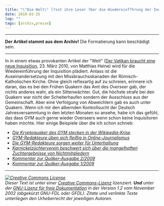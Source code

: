 ```yaml
---
title: "\"Die Welt\" l?sst ihre Leser ?ber die Wiedereinf?hrung der Inquisition abstimmen."
date: 2010-03-25
log: ""
tags: [archiv,presse]
---
```

<hr><b>Der Artikel stammt aus dem Archiv!</b> Die Formatierung kann beschädigt sein.<hr>

<p>In in einem etwas provokanten Artikel der &quot;Welt&quot; (<a href="http://www.welt.de/kultur/article6894914/Der-Vatikan-braucht-eine-neue-Inquisition.html#reqRSS">Der Vatikan braucht eine neue Inquisition</a>, 23. M&auml;rz 2010, von Matthias Heine) wird f&uuml;r die Wiedereinf&uuml;hrung der Inquisition pl&auml;diert. Anlass ist die Auseinandersetzung mit den Missbrauchsskanaden der R&ouml;misch-Katholischen Kirche.   Ohne gleich reflexartig auf zu schreien, erinnere ich daran, das es bei den Fr&uuml;hen Quakern das Amt des <i>Overseer</i> gab, der nichts anderes wahr, als ein Sittenw&auml;chter. Gut, die h&ouml;chste strafe bei den Quakern war nicht der Scheiterhaufen sondern der Ausschluss aus der Gemeinschaft. Aber eine Verfolgung von Abweichlern gab es auch unter Quakern.  Wenn ich mir den albernden Kontrollsucht der Deutsch Jahresversammlung in den letzten Monaten so ansehe, habe ich das gef&uuml;hl, das dass GYM auch gerne wieder Overseers wenn schon keine Inquisitoren haben m&ouml;chte.  Hier einige Beispiele &uuml;ber die ich schon schrieb:</p>
<ul>
    <li><a href="http://www.the-independent-friend.de/?q=node/613"><i>Die Kryptoquaker des GYM stecken in der Wikipedia-Krise</i></a></li>
    <li><a href="http://www.the-independent-friend.de/?q=node/465"><i>GYM-Redakteure &uuml;ben sich flei&szlig;ig in Online-Journalismus</i></a></li>
    <li><a href="http://www.the-independent-friend.de/?q=node/471"><i>Die GYM-Redakteure sorgen weiter f&uuml;r Unterhaltung</i></a></li>
    <li><a href="http://www.the-independent-friend.de/?q=node/468"><i>Karnickelz&uuml;chterverein beschwert sich &uuml;ber die mangelhaften Zuchtergebnisse von Nichtmitgliedern</i></a></li>
    <li><a href="http://www.the-independent-friend.de/?q=node/463"><i>Kommentar zur Qu&auml;ker-Ausgabe 2/2009</i></a></li>
    <li><a href="http://www.the-independent-friend.de/?q=node/436"><i>Kommentar zur Qu&auml;ker-Ausgabe 1/2009</i></a></li>
</ul>
<hr />
<p><i> <a href="http://creativecommons.org/licenses/by-sa/3.0/de/" rel="license"><img src="http://i.creativecommons.org/l/by-sa/3.0/de/88x31.png" style="border-width: 0pt;" alt="Creative Commons License" /></a><br />
Dieser <span rel="dc:type" href="http://purl.org/dc/dcmitype/Text" xmlns:dc="http://purl.org/dc/elements/1.1/">Text</span> ist unter einer <a href="http://creativecommons.org/licenses/by-sa/3.0/de/" rel="license">Creative Commons-Lizenz</a> lizenziert. <b>Und</b> unter der <a href="http://de.wikipedia.org/wiki/GFDL">GNU-Lizenz f&uuml;r freie Dokumentation</a> in der Version 1.2 vom November 2002 (abgek&uuml;rzt GNU-FDL oder GFDL). Zitate und verlinkte Texte unterliegen den Urheberrecht der jeweiligen Autoren.</i></p>
